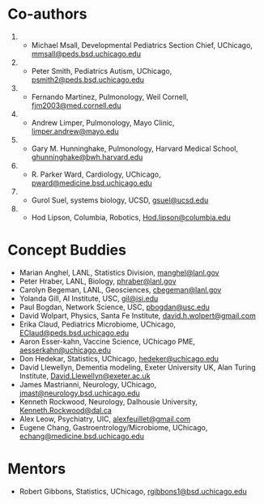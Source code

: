 # Co-authors

1. + Michael Msall, Developmental Pediatrics Section Chief, UChicago, mmsall@peds.bsd.uchicago.edu 
2. + Peter Smith, Pediatrics Autism, UChicago, psmith2@peds.bsd.uchicago.edu 
3. + Fernando Martinez, Pulmonology, Weil Cornell, fjm2003@med.cornell.edu 
4. + Andrew Limper, Pulmonology, Mayo Clinic, limper.andrew@mayo.edu 
5. + Gary M. Hunninghake, Pulmonology, Harvard Medical School, ghunninghake@bwh.harvard.edu 
6. + R. Parker Ward, Cardiology, UChicago, pward@medicine.bsd.uchicago.edu 
7. + Gurol Suel, systems biology, UCSD, gsuel@ucsd.edu 
8. + Hod Lipson, Columbia, Robotics, Hod.lipson@columbia.edu

# Concept Buddies
+ Marian Anghel, LANL, Statistics Division, manghel@lanl.gov 
+ Peter Hraber, LANL, Biology, phraber@lanl.gov 
+ Carolyn Begeman, LANL, Geosciences, cbegeman@lanl.gov 
+ Yolanda Gill, AI Institute, USC, gil@isi.edu 
+ Paul Bogdan, Network Science, USC, pbogdan@usc.edu 
+ David Wolpart, Physics, Santa Fe Institute, david.h.wolpert@gmail.com
+ Erika Claud, Pediatrics Microbiome, UChicago, EClaud@peds.bsd.uchicago.edu 
+ Aaron Esser-kahn, Vaccine Science, UChicago PME, aesserkahn@uchicago.edu 
+ Don Hedekar, Statistics, UChicago, hedeker@uchicago.edu 
+ David Llewellyn, Dementia modeling, Exeter University UK, Alan Turing Institute, David.Llewellyn@exeter.ac.uk
+ James Mastrianni, Neurology, UChicago, jmast@neurology.bsd.uchicago.edu 
+ Kenneth Rockwood, Neurology, Dalhousie University, Kenneth.Rockwood@dal.ca 
+ Alex Leow, Psychiatry, UIC, alexfeuillet@gmail.com
+ Eugene Chang, Gastroentrology/Microbiome, UChicago, echang@medicine.bsd.uchicago.edu 

# Mentors
+ Robert Gibbons, Statistics, UChicago, rgibbons1@bsd.uchicago.edu 
